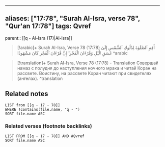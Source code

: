 
---
aliases: ["17:78", "Surah Al-Isra, verse 78", "Qur'an 17:78"]
tags: Qvref
---

parent:: [[q - Al-Isra (17)|Al-Isra]]

> [!arabic]+ Surah Al-Isra, Verse 78 (17:78)
> <span class="quran-arabic">أَقِمِ ٱلصَّلَوٰةَ لِدُلُوكِ ٱلشَّمْسِ إِلَىٰ غَسَقِ ٱلَّيْلِ وَقُرْءَانَ ٱلْفَجْرِ ۖ إِنَّ قُرْءَانَ ٱلْفَجْرِ كَانَ مَشْهُودًا</span>
^arabic

> [!translation]+ Surah Al-Isra, Verse 78 (17:78) - Translation
> Совершай намаз с полудня до наступления ночного мрака и читай Коран на рассвете. Воистину, на рассвете Коран читают при свидетелях (ангелах).
^translation



## Related notes
```dataview
LIST from [[q - 17 - 78]]
WHERE !contains(file.name, "q - ")
SORT file.name ASC
```

### Related verses (footnote backlinks)
```dataview
LIST FROM [[q - 17 - 78]] AND #Qvref
SORT file.name ASC
```

